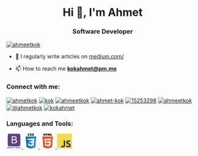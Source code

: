 <h1 align="center">Hi 👋, I'm Ahmet</h1>
<h3 align="center">Software Developer</h3>

<p align="left"> <a href="https://twitter.com/ahmeetkok" target="blank"><img src="https://img.shields.io/twitter/follow/ahmeetkok?logo=twitter&style=for-the-badge" alt="ahmeetkok" /></a> </p>

- 📝 I regularly write articles on [medium.com/](ahmetkok.medium.com/)

- 📫 How to reach me **kokahmet@pm.me**

<h3 align="left">Connect with me:</h3>
<p align="left">
<a href="https://codepen.io/ahmetkok" target="blank"><img align="center" src="https://raw.githubusercontent.com/rahuldkjain/github-profile-readme-generator/master/src/images/icons/Social/codepen.svg" alt="ahmetkok" height="30" width="40" /></a>
<a href="https://dev.to/kok" target="blank"><img align="center" src="https://cdn.jsdelivr.net/npm/simple-icons@3.0.1/icons/dev-dot-to.svg" alt="kok" height="30" width="40" /></a>
<a href="https://twitter.com/ahmeetkok" target="blank"><img align="center" src="https://raw.githubusercontent.com/rahuldkjain/github-profile-readme-generator/master/src/images/icons/Social/twitter.svg" alt="ahmeetkok" height="30" width="40" /></a>
<a href="https://linkedin.com/in/ahmet-kok" target="blank"><img align="center" src="https://raw.githubusercontent.com/rahuldkjain/github-profile-readme-generator/master/src/images/icons/Social/linked-in-alt.svg" alt="ahmet-kok" height="30" width="40" /></a>
<a href="https://stackoverflow.com/users/15253298" target="blank"><img align="center" src="https://raw.githubusercontent.com/rahuldkjain/github-profile-readme-generator/master/src/images/icons/Social/stack-overflow.svg" alt="15253298" height="30" width="40" /></a>
<a href="https://instagram.com/ahmeetkok" target="blank"><img align="center" src="https://raw.githubusercontent.com/rahuldkjain/github-profile-readme-generator/master/src/images/icons/Social/instagram.svg" alt="ahmeetkok" height="30" width="40" /></a>
<a href="https://medium.com/@ahmetkok" target="blank"><img align="center" src="https://raw.githubusercontent.com/rahuldkjain/github-profile-readme-generator/master/src/images/icons/Social/medium.svg" alt="@ahmetkok" height="30" width="40" /></a>
<a href="https://www.hackerrank.com/kokahmet" target="blank"><img align="center" src="https://raw.githubusercontent.com/rahuldkjain/github-profile-readme-generator/master/src/images/icons/Social/hackerrank.svg" alt="kokahmet" height="30" width="40" /></a>
</p>

<h3 align="left">Languages and Tools:</h3>
<p align="left"> <a href="https://getbootstrap.com" target="_blank"> <img src="https://raw.githubusercontent.com/devicons/devicon/master/icons/bootstrap/bootstrap-plain-wordmark.svg" alt="bootstrap" width="40" height="40"/> </a> <a href="https://www.w3schools.com/css/" target="_blank"> <img src="https://raw.githubusercontent.com/devicons/devicon/master/icons/css3/css3-original-wordmark.svg" alt="css3" width="40" height="40"/> </a> <a href="https://www.w3.org/html/" target="_blank"> <img src="https://raw.githubusercontent.com/devicons/devicon/master/icons/html5/html5-original-wordmark.svg" alt="html5" width="40" height="40"/> </a> <a href="https://developer.mozilla.org/en-US/docs/Web/JavaScript" target="_blank"> <img src="https://raw.githubusercontent.com/devicons/devicon/master/icons/javascript/javascript-original.svg" alt="javascript" width="40" height="40"/> </a> </p>
